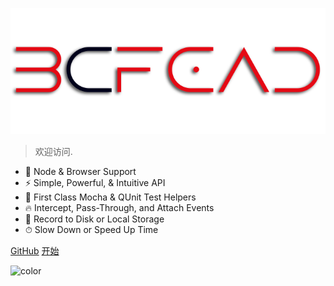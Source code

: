 <div class="netflix-logo">
  <div class="logo"></div>
</div>

![logo](assets/images/wordmark-logo-alt.png)

> 欢迎访问.

- 🚀 Node & Browser Support
- ⚡️️ Simple, Powerful, & Intuitive API
- 💎 First Class Mocha & QUnit Test Helpers
- 🔥 Intercept, Pass-Through, and Attach Events
- 📼 Record to Disk or Local Storage
- ⏱ Slow Down or Speed Up Time

<div class="buttons">
  <a href="https://github.com/bcfead/doc/" target="_blank"><span>GitHub</span></a>
  <a href="#/README"><span>开始</span></a>
</div>

![color](#ffffff)
